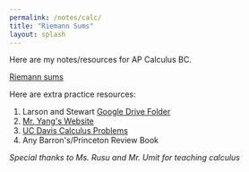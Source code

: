 ```yaml
---
permalink: /notes/calc/
title: "Riemann Sums"
layout: splash
---
```


Here are my notes/resources for AP Calculus BC.

[Riemann sums](riemann_sums)

Here are extra practice resources:

1. Larson and Stewart [Google Drive Folder](https://drive.google.com/drive/u/1/folders/1_BDNTe0lhaLnK5pf56xbvnvKo3VKMYXd)
2. [Mr. Yang's Website](https://mryangteacher.weebly.com/)
3. [UC Davis Calculus Problems](https://www.math.ucdavis.edu/~kouba/ProblemsList.html)
4. Any Barron's/Princeton Review Book

*Special thanks to Ms. Rusu and Mr. Umit for teaching calculus*
